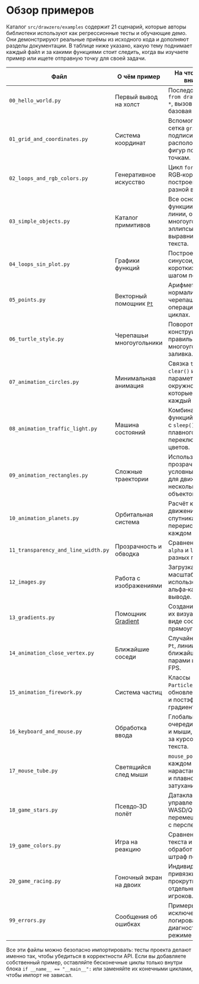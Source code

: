 # Обзор примеров

Каталог `src/drawzero/examples` содержит 21 сценарий, которые авторы библиотеки
используют как регрессионные тесты и обучающие демо. Они демонстрируют реальные
приёмы из исходного кода и дополняют разделы документации. В таблице ниже указано,
какую тему поднимает каждый файл и за какими функциями стоит следить, когда вы
изучаете пример или ищете отправную точку для своей задачи.

| Файл | О чём пример | На что обратить внимание |
| --- | --- | --- |
| `00_hello_world.py` | Первый вывод на холст | Последовательность `from drawzero import *`, вызов `run()` и базовая рамка окна. |
| `01_grid_and_coordinates.py` | Система координат | Вспомогательная сетка `grid()`, подписи текста и расположение фигур по известным точкам. |
| `02_loops_and_rgb_colors.py` | Генеративное искусство | Цикл `for`, случайные RGB‑кортежи и построение полос разной высоты. |
| `03_simple_objects.py` | Каталог примитивов | Все основные функции рисования: линии, окружности, многоугольники, эллипсы и выравнивание текста. |
| `04_loops_sin_plot.py` | Графики функций | Построение синусоиды из коротких отрезков с шагом по оси X. |
| `05_points.py` | Векторный помощник [`Pt`](pt.md) | Арифметика, нормализация и черепашьи операции `Pt` в циклах. |
| `06_turtle_style.py` | Черепашьи многоугольники | Повороты `Pt`, конструирование правильных многоугольников и заливка. |
| `07_animation_circles.py` | Минимальная анимация | Связка `tick()`, `clear()` и параметров окружности, которые меняются каждый кадр. |
| `08_animation_traffic_light.py` | Машина состояний | Комбинация функций рисования с `sleep()` для плавного переключения цветов. |
| `09_animation_rectangles.py` | Сложные траектории | Использование `Pt`, прозрачности и условных эффектов для движения нескольких объектов. |
| `10_animation_planets.py` | Орбитальная система | Расчёт кругового движения планеты и спутника с перерисовкой на каждом кадре. |
| `11_transparency_and_line_width.py` | Прозрачность и обводка | Сравнение значений `alpha` и `line_width` на разных примитивах. |
| `12_images.py` | Работа с изображениями | Загрузка `cat.png`, масштабирование и использование альфа‑канала при выводе. |
| `13_gradients.py` | Помощник [Gradient](gradient.md) | Создание палитр и их визуализация в виде составных прямоугольников. |
| `14_animation_close_vertex.py` | Ближайшие соседи | Случайные вершины `Pt`, линии между ближайшими парами и счётчик FPS. |
| `15_animation_firework.py` | Система частиц | Классы `Particle`/`Firework`, обновление физики и постэффекты на градиентах. |
| `16_keyboard_and_mouse.py` | Обработка ввода | Глобальные очереди клавиатуры и мыши, слежение за курсором и ввод текста. |
| `17_mouse_tube.py` | Светящийся след мыши | `mouse_pos()` на каждом кадре, нарастающие круги и плавное затухание. |
| `18_game_stars.py` | Псевдо‑3D полёт | Датаклассы, управление WASD/QE и перемещение звёзд с перспективой. |
| `19_game_colors.py` | Игра на реакцию | Сравнение цвета текста и фона, обработка кликов и штраф по таймеру. |
| `20_game_racing.py` | Гоночный экран на двоих | Индивидуальные привязки клавиш, прокрутка трека и отдельный счёт для игроков. |
| `99_errors.py` | Сообщения об ошибках | Примеры исключений и логирование диагностики в режиме `EJUDGE_MODE`. |

Все эти файлы можно безопасно импортировать: тесты проекта делают именно так, чтобы
убедиться в корректности API. Если вы добавляете собственный пример, оставляйте
бесконечные циклы только внутри блока `if __name__ == "__main__":` или заменяйте их
конечными циклами, чтобы импорт не зависал.
